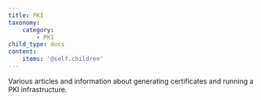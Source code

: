 ```yaml
---
title: PKI
taxonomy:
    category:
        - PKI
child_type: docs
content:
    items: '@self.children'
---
```


Various articles and information about generating certificates and running a PKI infrastructure.

